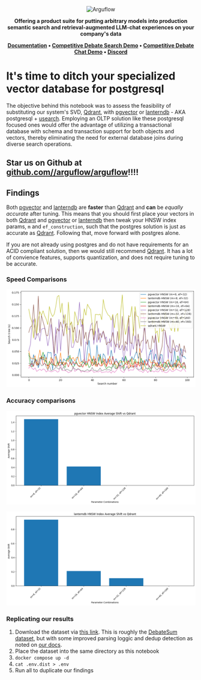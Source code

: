 <p align="center">
  <img height="100" src="https://raw.githubusercontent.com/arguflow/blog/5ef439020707b0e27bf901c8f6b4fb1f487a78d4/apps/frontend/public/assets/horizontal-logo.svg" alt="Arguflow">
</p>

<p align="center">
    <b>Offering a product suite for putting arbitrary models into production semantic search and retrieval-augmented LLM-chat experiences on your company's data</b>
</p>

<p align="center">
<strong><a href="https://docs.arguflow.ai">Documentation</a> • <a href="https://search.arguflow.ai">Competitive Debate Search Demo</a> • <a href="https://chat.arguflow.ai">Competitive Debate Chat Demo</a> • <a href="https://discord.gg/CuJVfgZf54">Discord</a>

</strong>
</p>

# It's time to ditch your specialized vector database for postgresql

The objective behind this notebook was to assess the feasibility of substituting our system's SVD, [Qdrant](https://qdrant.tech/), with [pgvector](https://github.com/pgvector/pgvector) or [lanterndb](https://lantern.dev/) - AKA postgresql + [usearch](https://www.unum.cloud/). Employing an OLTP solution like these postgresql focused ones would offer the advantage of utilizing a transactional database with schema and transaction support for both objects and vectors, thereby eliminating the need for external database joins during diverse search operations.

## Star us on Github at [github.com//arguflow/arguflow](https://github.com/arguflow/arguflow)!!!!

## Findings

Both [pgvector](https://github.com/pgvector/pgvector) and [lanterndb](https://lantern.dev/) are **faster** than [Qdrant](https://qdrant.tech/) and **can** be *equally accurate* after tuning. This means that you should first place your vectors in both [Qdrant](https://qdrant.tech/) and [pgvector](https://github.com/pgvector/pgvector) or [lanterndb](https://lantern.dev/) then tweak your HNSW index params, `m` and `ef_construction`, such that the postgres solution is just as accurate as [Qdrant](https://qdrant.tech/). Following that, move forward with postgres alone.

If you are not already using postgres and do not have requirements for an ACID compliant solution, then we would still recommend [Qdrant](https://qdrant.tech/). It has a lot of convience features, supports quantization, and does not require tuning to be accurate. 

### Speed Comparisons

![pgsolutions vs qdrant](./images/speed-comparison.png)

### Accuracy comparisons

![pgvector accuracy](./images/pgvector-accuracy.png)

![lanterndb accuracy](./images/lanterndb-accuracy.png)


### Replicating our results
1. Download the dataset via [this link](https://drive.proton.me/urls/FED1ABWG70#ItjHZqiPpUao). This is roughly the [DebateSum dataset](https://aclanthology.org/2020.argmining-1.1/), but with some improved parsing loggic and dedup detection as noted on [our docs](https://docs.arguflow.ai).
2. Place the dataset into the same directory as this notebook
3. `docker compose up -d`
4. `cat .env.dist > .env`
4. Run all to duplicate our findings
